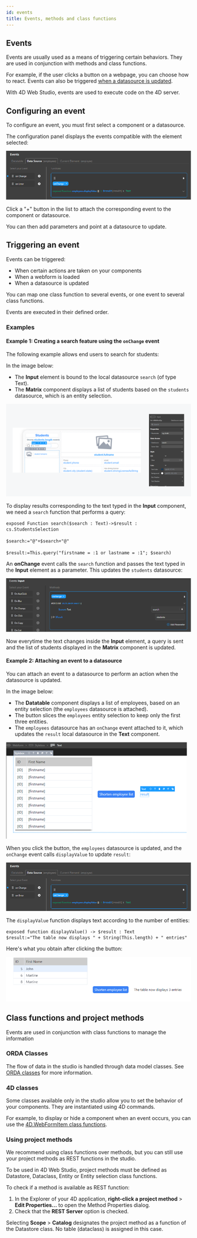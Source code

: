 ```yaml
---
id: events
title: Events, methods and class functions
---
```


## Events

Events are usually used as a means of triggering certain behaviors. They are used in conjunction with methods and class functions. 

For example, if the user clicks a button on a webpage, you can choose how to react.
Events can also be triggered [when a datasource is updated](#example-2-attaching-an-event-to-a-datasource). 

With 4D Web Studio, events are used to execute code on the 4D server.

## Configuring an event

To configure an event, you must first select a component or a datasource.

The configuration panel displays the events compatible with the element selected:

![event-datasource-event](img/event-datasource-event.png)

Click a "+" button in the list to attach the corresponding event to the component or datasource.

You can then add parameters and point at a datasource to update.

## Triggering an event

Events can be triggered: 

* When certain actions are taken on your components 
* When a webform is loaded
* When a datasource is updated

You can map one class function to several events, or one event to several class functions. 

Events are executed in their defined order.

### Examples 

#### Example 1: Creating a search feature using the `onChange` event

The following example allows end users to search for students:

In the image below: 
* The **Input** element is bound to the local datasource `search` (of type Text). 
* The **Matrix** component displays a list of students based on the `students` datasource, which is an entity selection.

![search](img/search-component.png)

To display results corresponding to the text typed in the **Input** component, we need a `search` function that performs a query:

```4d
exposed Function search($search : Text)->$result : cs.StudentsSelection
	
$search:="@"+$search+"@"
	
$result:=This.query("firstname = :1 or lastname = :1"; $search)   
```

An **onChange** event calls the `search` function and passes the text typed in the **Input** element as a parameter. This updates the `students` datasource:

![search](img/search-event.png)

Now everytime the text changes inside the **Input** element, a query is sent and the list of students displayed in the **Matrix** component is updated.

#### Example 2: Attaching an event to a datasource

You can attach an event to a datasource to perform an action when the datasource is updated.

In the image below: 

* The **Datatable** component displays a list of employees, based on an entity selection (the `employees` datasource is attached).
* The button slices the `employees` entity selection to keep only the first three entities.
* The `employees` datasource has an `onChange` event attached to it, which updates the `result` local datasource in the **Text** component.

![event-datasource](img/event-datasource.png)

When you click the button, the `employees` datasource is updated, and the `onChange` event calls `displayValue` to update `result`:

![event-datasource-event](img/event-datasource-event.png)

The `displayValue` function displays text according to the number of entities: 

```4d 
exposed function displayValue() -> $result : Text
$result:="The table now displays " + String(This.length) + " entries"
```

Here's what you obtain after clicking the button:

![event-datasource-result](img/event-datasource-result.png)

## Class functions and project methods

Events are used in conjunction with class functions to manage the information

### ORDA Classes

The flow of data in the studio is handled through data model classes. See [ORDA classes](https://developer.4d.com/docs/en/ORDA/ordaClasses.html) for more information.

### 4D classes

Some classes available only in the studio allow you to set the behavior of your components. They are instantiated using 4D commands.

For example, to display or hide a component when an event occurs, you can use the [4D.WebFormItem class functions](API/WebFormItemClass.md).

### Using project methods

We recommend using class functions over methods, but you can still use your project methods as REST functions in the studio.

To be used in 4D Web Studio, project methods must be defined as Datastore, Dataclass, Entity or Entity selection class functions. 

To check if a method is available as REST function: 
1. In the Explorer of your 4D application, **right-click a project method** > **Edit Properties...** to open the Method Properties dialog. 
2. Check that the **REST Server** option is checked.

Selecting **Scope** > **Catalog** designates the project method as a function of the Datastore class. No table (dataclass) is assigned in this case.



